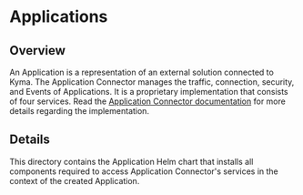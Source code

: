 # Applications

## Overview

An Application is a representation of an external solution connected to Kyma. The Application Connector manages the traffic, connection, security, and Events of Applications. It is a proprietary implementation that consists of four services.
Read the [Application Connector documentation](../../../../docs/application-connector/docs/01-01-application-connector.md) for more details regarding the implementation.

## Details

This directory contains the Application Helm chart that installs all components required to access Application Connector's services in the context of the created Application.
